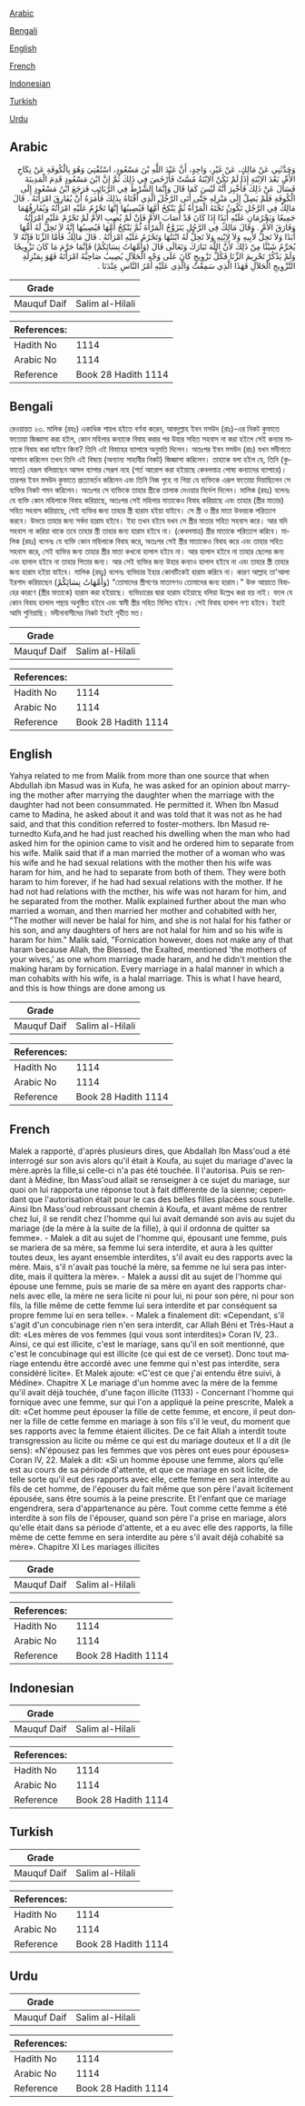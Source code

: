 [Arabic](#arabic)

[Bengali](#bengali)

[English](#english)

[French](#french)

[Indonesian](#indonesian)

[Turkish](#turkish)

[Urdu](#urdu)

## Arabic


<div dir="rtl" lang="ar" style={{fontSize:'larger',backgroundColor:'#f8f9fa',padding:20}}>
وَحَدَّثَنِي عَنْ مَالِكٍ، عَنْ غَيْرِ، وَاحِدٍ، أَنَّ عَبْدَ اللَّهِ بْنَ مَسْعُودٍ، اسْتُفْتِيَ وَهُوَ بِالْكُوفَةِ عَنْ نِكَاحِ الأُمِّ، بَعْدَ الاِبْنَةِ إِذَا لَمْ تَكُنْ الاِبْنَةُ مُسَّتْ فَأَرْخَصَ فِي ذَلِكَ ثُمَّ إِنَّ ابْنَ مَسْعُودٍ قَدِمَ الْمَدِينَةَ فَسَأَلَ عَنْ ذَلِكَ فَأُخْبِرَ أَنَّهُ لَيْسَ كَمَا قَالَ وَإِنَّمَا الشَّرْطُ فِي الرَّبَائِبِ فَرَجَعَ ابْنُ مَسْعُودٍ إِلَى الْكُوفَةِ فَلَمْ يَصِلْ إِلَى مَنْزِلِهِ حَتَّى أَتَى الرَّجُلَ الَّذِي أَفْتَاهُ بِذَلِكَ فَأَمَرَهُ أَنْ يُفَارِقَ امْرَأَتَهُ ‏.‏ قَالَ مَالِكٌ فِي الرَّجُلِ تَكُونُ تَحْتَهُ الْمَرْأَةُ ثُمَّ يَنْكِحُ أُمَّهَا فَيُصِيبُهَا إِنَّهَا تَحْرُمُ عَلَيْهِ امْرَأَتُهُ وَيُفَارِقُهُمَا جَمِيعًا وَيَحْرُمَانِ عَلَيْهِ أَبَدًا إِذَا كَانَ قَدْ أَصَابَ الأُمَّ فَإِنْ لَمْ يُصِبِ الأُمَّ لَمْ تَحْرُمْ عَلَيْهِ امْرَأَتُهُ وَفَارَقَ الأُمَّ ‏.‏ وَقَالَ مَالِكٌ فِي الرَّجُلِ يَتَزَوَّجُ الْمَرْأَةَ ثُمَّ يَنْكِحُ أُمَّهَا فَيُصِيبُهَا إِنَّهُ لاَ تَحِلُّ لَهُ أُمُّهَا أَبَدًا وَلاَ تَحِلُّ لأَبِيهِ وَلاَ لاِبْنِهِ وَلاَ تَحِلُّ لَهُ ابْنَتُهَا وَتَحْرُمُ عَلَيْهِ امْرَأَتُهُ ‏.‏ قَالَ مَالِكٌ فَأَمَّا الزِّنَا فَإِنَّهُ لاَ يُحَرِّمُ شَيْئًا مِنْ ذَلِكَ لأَنَّ اللَّهَ تَبَارَكَ وَتَعَالَى قَالَ ‏(‏وَأُمَّهَاتُ نِسَائِكُمْ‏)‏ فَإِنَّمَا حَرَّمَ مَا كَانَ تَزْوِيجًا وَلَمْ يَذْكُرْ تَحْرِيمَ الزِّنَا فَكُلُّ تَزْوِيجٍ كَانَ عَلَى وَجْهِ الْحَلاَلِ يُصِيبُ صَاحِبُهُ امْرَأَتَهُ فَهُوَ بِمَنْزِلَةِ التَّزْوِيجِ الْحَلاَلِ فَهَذَا الَّذِي سَمِعْتُ وَالَّذِي عَلَيْهِ أَمْرُ النَّاسِ عِنْدَنَا ‏.‏
</div>
<div style={{backgroundColor:'#f8f9fa',padding:20, marginBottom: 10}}><table> <thead> <tr> <th>Grade</th> <th></th> </tr> </thead> <tbody> <tr><td>Mauquf Daif</td><td>Salim al-Hilali</td></tr></tbody></table><table> <thead> <tr> <th>References:</th> <th></th> </tr> </thead> <tbody><tr><td>Hadith No</td><td>1114</td></tr><tr><td>Arabic No</td><td>1114</td></tr><tr><td>Reference</td><td>Book 28 Hadith 1114</td></tr></tbody></table></div>

## Bengali


<div dir="ltr" lang="bn" style={{fontSize:'larger',backgroundColor:'#f8f9fa',padding:20}}>
রেওয়ায়ত ২৩. মালিক (রহঃ) একাধিক শায়খ হইতে বর্ণনা করেন, আবদুল্লাহ ইবন মসউদ (রাঃ)-এর নিকট কুফাতে ফতোয়া জিজ্ঞাসা করা হইল, কোন মহিলার কন্যাকে বিবাহ করার পর উহার সহিত সহবাস না করা হইলে সেই কন্যার মাতাকে বিবাহ করা যাইবে কিনা? তিনি এই বিবাহের ব্যাপারে অনুমতি দিলেন। অতঃপর ইবন মসউদ (রাঃ) যখন মদীনাতে আগমন করিলেন তখন তিনি এই বিষয়ে (অন্যান্য সাহাবীর নিকট) জিজ্ঞাসা করিলেন। তাহাকে বলা হইল যে, তিনি (কুফাতে) যেরূপ বলিয়াছেন আসল ব্যাপার সেরূপ নহে (শর্ত আরোপ করা হইয়াছে কেবলমাত্র পোষ্য কন্যাদের ব্যাপারে)। তারপর ইবন মসউদ কুফাতে প্রত্যাবর্তন করিলেন এবং তিনি নিজ গৃহে না গিয়া যে ব্যক্তিকে এরূপ ফতোয়া দিয়াছিলেন সে ব্যক্তির নিকট গমন করিলেন। অতঃপর সে ব্যক্তিকে তাহার স্ত্রীকে তালাক দেওয়ার নির্দেশ দিলেন। মালিক (রহঃ) বলেনঃ যে ব্যক্তি কোন মহিলাকে বিবাহ করিয়াছে, অতঃপর সেই মহিলার মাতাকেও বিবাহ করিয়াছে এবং তাহার (স্ত্রীর মাতার) সহিত সহবাস করিয়াছে, সেই ব্যক্তির জন্য তাহার স্ত্রী হারাম হইয়া যাইবে। সে স্ত্রী ও স্ত্রীর মাতা উভয়কে পরিত্যাগ করবে। উভয়ে তাহার জন্য সর্বদা হারাম হইবে। ইহা তখন হইবে যখন সে স্ত্রীর মাতার সহিত সহবাস করে। আর যদি সহবাস না করিয়া থাকে তবে তাহার স্ত্রী তাহার জন্য হারাম হইবে না। (কেবলমাত্র) স্ত্রীর মাতাকে পরিত্যাগ করিবে। মালিক (রহঃ) বলেনঃ যে ব্যক্তি কোন মহিলাকে বিবাহ করে, অতঃপর সেই স্ত্রীর মাতাকেও বিবাহ করে এবং তাহার সহিত সহবাস করে, সেই ব্যক্তির জন্য তাহার স্ত্রীর মাতা কখনো হালাল হইবে না। আর হালাল হইবে না তাহার ছেলের জন্য এবং হালাল হইবে না তাহার পিতার জন্য। আর সেই ব্যক্তির জন্য উহার কন্যাও হালাল হইবে না এবং তাহার স্ত্রী তাহার জন্য হারাম হইয়া যাইবে। মালিক (রহঃ) বলেনঃ ব্যভিচার ইহার কোনটিকেই হারাম করিবে না। কারণ আল্লাহ তা'আলা ইরশাদ করিয়াছেন (وَأُمَّهَاتُ نِسَائِكُمْ) “তোমাদের স্ত্রীগণের মাতাগণও তোমাদের জন্য হারাম।” উক্ত আয়াতে বিবাহের কারণে (স্ত্রীর মাতাকে) হারাম করা হইয়াছে। ব্যভিচারের দ্বারা হারাম হইয়াছে বলিয়া উল্লেখ করা হয় নাই। ফলে যে কোন বিবাহ হালাল পন্থায় অনুষ্ঠিত হইবে এবং স্বামী স্ত্রীর সহিত মিলিত হইবে। সেই বিবাহ হালাল গণ্য হইবে। ইহাই আমি শুনিয়াছি। মদীনাবাসীদের নিকট ইহাই গৃহীত মত।
</div>
<div style={{backgroundColor:'#f8f9fa',padding:20, marginBottom: 10}}><table> <thead> <tr> <th>Grade</th> <th></th> </tr> </thead> <tbody> <tr><td>Mauquf Daif</td><td>Salim al-Hilali</td></tr></tbody></table><table> <thead> <tr> <th>References:</th> <th></th> </tr> </thead> <tbody><tr><td>Hadith No</td><td>1114</td></tr><tr><td>Arabic No</td><td>1114</td></tr><tr><td>Reference</td><td>Book 28 Hadith 1114</td></tr></tbody></table></div>

## English


<div dir="ltr" lang="en" style={{fontSize:'larger',backgroundColor:'#f8f9fa',padding:20}}>
Yahya related to me from Malik from more than one source that when Abdullah ibn Masud was in Kufa, he was asked for an opinion about marrying the mother after marrying the daughter when the marriage with the daughter had not been consummated. He permitted it. When Ibn Masud came to Madina, he asked about it and was told that it was not as he had said, and that this condition referred to foster-mothers. Ibn Masud returnedto Kufa,and he had just reached his dwelling when the man who had asked him for the opinion came to visit and he ordered him to separate from his wife. Malik said that if a man married the mother of a woman who was his wife and he had sexual relations with the mother then his wife was haram for him, and he had to separate from both of them. They were both haram to him forever, if he had had sexual relations with the mother. If he had not had relations with the mcther, his wife was not haram for him, and he separated from the mother. Malik explained further about the man who married a woman, and then married her mother and cohabited with her, "The mother will never be halal for him, and she is not halal for his father or his son, and any daughters of hers are not halal for him and so his wife is haram for him." Malik said, "Fornication however, does not make any of that haram because Allah, the Blessed, the Exalted, mentioned 'the mothers of your wives,' as one whom marriage made haram, and he didn't mention the making haram by fornication. Every marriage in a halal manner in which a man cohabits with his wife, is a halal marriage. This is what I have heard, and this is how things are done among us
</div>
<div style={{backgroundColor:'#f8f9fa',padding:20, marginBottom: 10}}><table> <thead> <tr> <th>Grade</th> <th></th> </tr> </thead> <tbody> <tr><td>Mauquf Daif</td><td>Salim al-Hilali</td></tr></tbody></table><table> <thead> <tr> <th>References:</th> <th></th> </tr> </thead> <tbody><tr><td>Hadith No</td><td>1114</td></tr><tr><td>Arabic No</td><td>1114</td></tr><tr><td>Reference</td><td>Book 28 Hadith 1114</td></tr></tbody></table></div>

## French


<div dir="ltr" lang="fr" style={{fontSize:'larger',backgroundColor:'#f8f9fa',padding:20}}>
Malek a rapporté, d'après plusieurs dires, que Abdallah Ibn Mass'oud a été interrogé sur son avis alors qu'il était à Koufa, au sujet du mariage d'avec la mère.après la fille,si celle-ci n'a pas été touchée. Il l'autorisa. Puis se rendant à Médine, Ibn Mass'oud allait se renseigner à ce sujet du mariage, sur quoi on lui rapporta une réponse tout à fait différente de la sienne; cependant que l'autorisation était pour le cas des belles filles placées sous tutelle. Ainsi Ibn Mass'oud rebroussant chemin à Koufa, et avant même de rentrer chez lui, il se rendit chez l'homme qui lui avait demandé son avis au sujet du mariage (de la mère à la suite de la fille), à qui il ordonna de quitter sa femme». - Malek a dit au sujet de l'homme qui, épousant une femme, puis se mariera de sa mère, sa femme lui sera interdite, et aura à les quitter toutes deux, les ayant ensemble interdites, s'il avait eu des rapports avec la mère. Mais, s'il n'avait pas touché la mère, sa femme ne lui sera pas interdite, mais il quittera la mère». - Malek a aussi dit au sujet de l'homme qui épouse une femme, puis se marie de sa mère en ayant des rapports charnels avec elle, la mère ne sera licite ni pour lui, ni pour son père, ni pour son fils, la fille même de cette femme lui sera interdite et par conséquent sa propre femme lui en sera telle». - Malek a finalement dit: «Cependant, s'il s'agit d'un concubinage rien n'en sera interdit, car Allah Béni et Très-Haut a dit: «Les mères de vos femmes (qui vous sont interdites)» Coran IV, 23.. Ainsi, ce qui est illicite, c'est le mariage, sans qu'il en soit mentionné, que c'est le concubinage qui est illicite (ce qui est de ce verset). Donc tout mariage entendu être accordé avec une femme qui n'est pas interdite, sera considéré licite». Et Malek ajoute: «C'est ce que j'ai entendu être suivi, à Médine». Chapitre X Le mariage d'un homme avec la mère de la femme qu'il avait déjà touchée, d'une façon illicite (1133) - Concernant l'homme qui fornique avec une femme, sur qui l'on a appliqué la peine prescrite, Malek a dit: «Cet homme peut épouser la fille de cette femme, et encore, il peut donner la fille de cette femme en mariage à son fils s'il le veut, du moment que ses rapports avec la femme étaient illicites. De ce fait Allah a interdit toute transgression au licite ou même ce qui est du mariage douteux et II a dit (le sens): «N'épousez pas les femmes que vos pères ont eues pour épouses» Coran IV, 22. Malek a dit: «Si un homme épouse une femme, alors qu'elle est au cours de sa période d'attente, et que ce mariage en soit licite, de telle sorte qu'il eut des rapports avec elle, cette femme en sera interdite au fils de cet homme, de l'épouser du fait même que son père l'avait licitement épousée, sans être soumis à la peine prescrite. Et l'enfant que ce mariage engendrera, sera d'appartenance au père. Tout comme cette femme a été interdite à son fils de l'épouser, quand son père l'a prise en mariage, alors qu'elle était dans sa période d'attente, et a eu avec elle des rapports, la fille même de cette femme en sera interdite au père s'il avait déjà cohabité sa mère». Chapitre XI Les mariages illicites
</div>
<div style={{backgroundColor:'#f8f9fa',padding:20, marginBottom: 10}}><table> <thead> <tr> <th>Grade</th> <th></th> </tr> </thead> <tbody> <tr><td>Mauquf Daif</td><td>Salim al-Hilali</td></tr></tbody></table><table> <thead> <tr> <th>References:</th> <th></th> </tr> </thead> <tbody><tr><td>Hadith No</td><td>1114</td></tr><tr><td>Arabic No</td><td>1114</td></tr><tr><td>Reference</td><td>Book 28 Hadith 1114</td></tr></tbody></table></div>

## Indonesian


<div dir="ltr" lang="id" style={{fontSize:'larger',backgroundColor:'#f8f9fa',padding:20}}>

</div>
<div style={{backgroundColor:'#f8f9fa',padding:20, marginBottom: 10}}><table> <thead> <tr> <th>Grade</th> <th></th> </tr> </thead> <tbody> <tr><td>Mauquf Daif</td><td>Salim al-Hilali</td></tr></tbody></table><table> <thead> <tr> <th>References:</th> <th></th> </tr> </thead> <tbody><tr><td>Hadith No</td><td>1114</td></tr><tr><td>Arabic No</td><td>1114</td></tr><tr><td>Reference</td><td>Book 28 Hadith 1114</td></tr></tbody></table></div>

## Turkish


<div dir="ltr" lang="tr" style={{fontSize:'larger',backgroundColor:'#f8f9fa',padding:20}}>

</div>
<div style={{backgroundColor:'#f8f9fa',padding:20, marginBottom: 10}}><table> <thead> <tr> <th>Grade</th> <th></th> </tr> </thead> <tbody> <tr><td>Mauquf Daif</td><td>Salim al-Hilali</td></tr></tbody></table><table> <thead> <tr> <th>References:</th> <th></th> </tr> </thead> <tbody><tr><td>Hadith No</td><td>1114</td></tr><tr><td>Arabic No</td><td>1114</td></tr><tr><td>Reference</td><td>Book 28 Hadith 1114</td></tr></tbody></table></div>

## Urdu


<div dir="rtl" lang="ur" style={{fontSize:'larger',backgroundColor:'#f8f9fa',padding:20}}>

</div>
<div style={{backgroundColor:'#f8f9fa',padding:20, marginBottom: 10}}><table> <thead> <tr> <th>Grade</th> <th></th> </tr> </thead> <tbody> <tr><td>Mauquf Daif</td><td>Salim al-Hilali</td></tr></tbody></table><table> <thead> <tr> <th>References:</th> <th></th> </tr> </thead> <tbody><tr><td>Hadith No</td><td>1114</td></tr><tr><td>Arabic No</td><td>1114</td></tr><tr><td>Reference</td><td>Book 28 Hadith 1114</td></tr></tbody></table></div>